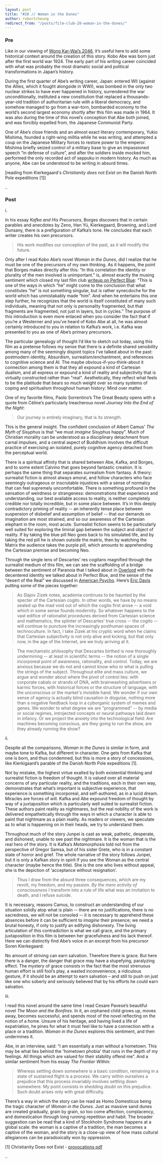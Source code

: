 ```yaml
---
layout: post
title: "#28 // Woman in the Dunes"
author: robertcheung
redirect_from: "/posts/film-club-28-woman-in-the-dunes/"
---
```


### Pre
Like in our viewing of [Wong Kar-Wai’s 2046](http://oaklandfilmclub.com/posts/film-club-2-2046/), it’s useful here to add some historical context around the creation of this story. Kobo Abe was born just after the first world war 1924. The early part of his writing career coincided with what was probably the most dramatic social and political transformations in Japan’s history. 

During the first quarter of Abe’s writing career, Japan: entered WII (against the Allies, which it fought alongside in WWI), was bombed in the only two nuclear strikes to have ever happened in history, surrendered the war unconditionally, instituted a new constitution that replaced a thousands-year-old tradition of authoritarian rule with a liberal democracy, and somehow managed to go from a war-torn, bombarded economy to the world’s second largest economy shortly after this film was made in 1964. It was also during the time of this novel’s conception that Abe both joined, and was forcibly expelled from, the Japanese Communist Party. 

One of Abe’s close friends and an almost exact literary contemporary, Yukio Mishima, founded a right-wing militia while he was writing, and attempted a coup on the Japanese Military forces to restore power to the emperor. Mishima briefly seized control of a military base to give an impassioned speech “in defense of culture”, and after the soldiers inside mocked him, performed the only recorded act of seppuku in modern history. As much as anyone, Abe can be understood to be writing in absurd times. 

[reading from Kierkegaard's _Christianity does not Exist_ on the Danish North Pole expeditions [1]]

..

### Post

i.

In his essay _Kafka and His Precursors_, Borges discovers that in certain parables and anecdotes by Zeno, Han Yü, Kierkegaard, Browning, and Lord Dunsany, there is a prefiguration of Kafka’s tone. He concludes that each writer creates his own precursors.

> His work modifies our conception of the past, as it will modify the future.

Only after I read Kobo Abe’s novel _Woman in the Dunes_, did I realize that he must be one of the precursors of my own thinking. As it happens, the point that Borges makes directly after this: “In this correlation the identity or plurality of the men involved is unimportant.” is, almost exactly the musing sentiment which closed my last film club [writeup on Perfect Blue](http://oaklandfilmclub.com/posts/film-club-15-perfect-blue/): “This is one of the ways in which “he” might come to the conclusion that what constitutes “he” is not something singular, but is rather synecdoche for the world which has unmistakably made “him”. And when he entertains this one step further, he recognizes that the world is itself constituted of many such individuals, meaning that not only is personality fragmented, but that fragments are fragmented, not just in layers, but in cycles.” The purpose of this introduction is even more enlaced when you consider the fact that if you’re a Westerner and you’ve heard of Kobo Abe at all, he was almost certainly introduced to you in relation to Kafka’s work, i.e. Kafka was presented to you as one of Abe’s primary precursors.

The particular genealogy of thought I’d like to sketch out today, using this film as a pretense follows my sense that there is a definite shared sensibility among many of the seemingly disjoint topics I’ve talked about in the past: postmodern identity, Absurdism, surrealism/enchantment, and references to cognitive science and AI. The maybe obvious-if-you-think-about it connection among them is that they all expound a kind of Cartesian dualism, and all express or expound a kind of reality and subjectivity that is virtually constructed rather than "real". Aesthetically, they reflect what feels to be the platitude that bears so much weight over so many systems of coping and spiritualism throughout human history: Mind over matter.

One of my favorite films, Paolo Sorrentino’s The Great Beauty opens with a quote from Céline’s particularly treacherous novel _Journey Into the End of the Night_: 

> Our journey is entirely imaginary, that is its strength. 

This is the general insight. The confident conclusion of Albert Camus' _The Myth of Sisyphus_ is that “we must _imagine_ Sisyphus happy”. Much of Christian morality can be understood as a disciplinary detachment from carnal impulses, and a central aspect of Buddhism involves the difficult practice of exercising an isolated, purely cognitive agency detached from the perceptual world.

There is a spiritual affinity that is shared between Abe, Kafka, and Borges, and to some extent Calvino that goes beyond fantastic creation. It is perhaps the same thing that separates surrealism from fantasy. A theory: surrealist fiction is almost always amoral, and follow characters who face seemingly outrageous or inscrutable injustices with a sense of normalcy that can feel supremely uncomfortable. There is something profound in the sensation of weirdness or strangeness: demonstrations that experience and understanding, our best available access to reality, is neither completely credible nor totally incredible, but in some place between. It’s in this deeply contradictory priming of reality -- an inherently tense place between suspension of disbelief and assumption of belief -- that our demands on imagination are most strained, and so our awareness of the Cartesian elephant in the room, most acute. Surrealist fiction seems to be particularly well suited for exploring the liminal gap between the subject and object of reality. If by taking the blue pill Neo goes back to his simulated life, and by taking the red pill he is shown outside the matrix, then by watching the Matrix the audience takes the purple pill, which amounts to apprehending the Cartesian premise and becoming Neo.

Through the single lens of Descartes’ res cogitans magnified through the surrealist medium of this film, we can see the scaffolding of a bridge between the sentiment of Paranoia that I talked about in [Overlord](http://oaklandfilmclub.com/posts/film-club-7-overlord-1975/) with the decentered identity we talked about in Perfect Blue, and the sense of the “desert of the Real” we discussed in [American Psycho](http://oaklandfilmclub.com/posts/film-club-13-american-psycho/). Here’s [Eric Davis](https://web.archive.org/web/20110810072909/http://www.techgnosis.com/chunks.php?cat=mind%20and%20spirit&sec=articles&file=chunkfrom-2006-04-16-0544-0.txt) putting some of the pieces together:

> As Slajov Zizek notes, academia continues to be haunted by the specter of the Cartesian cogito. In other words, we have by no means sealed up the mad void out of which the cogito first arose -- a void which in some sense founds modernity. So whatever happens to the vast edifice of rationalist procedures derived from Cartesian science and mathematics, the splinter of Descartes' true cross -- the cogito -- will continue to puncture the increasingly posthuman spaces of technoculture. In fact, I take Zizek at his cryptic word when he claims that Cartesian subjectivity is not only alive and kicking, but that only now, in the age of the Internet, are we truly arriving at it.

> The mechanistic philosophy that Descartes birthed is now thoroughly undermining -- at least in scientific terms -- the notion of a single incorporeal point of awareness, rationality, and control. Today, we are anxious because we do not and cannot know who or what is pulling the strings of the subject. Throughout elite and mass culture, we argue and wonder about where the pivot of control lies: with corporate cabals or strands of DNA, with brainwashing advertisers or karmic forces, with historical forces or the structure of language, with the unconscious or the market's invisible hand. We wonder if our own sense of agency is actually blind causation in disguise, nothing more than a negative feedback loop in a cyborganic system of memes and genes. We wonder to what degree we are "programmed" -- by media or social regimes, introjected concepts or neural pathways laid down in infancy. Or we project the anxiety into the technological field: Are machines becoming conscious, are they going to run the show, are they already running the show?


ii.

Despite all the comparisons, _Woman in the Dunes_ is similar in form, and maybe tone to Kafka, but different in character. One gets from Kafka that one is born, and thus condemned, but this is more a story of concessions, like Kierkigaard’s parable of the Danish North Pole expeditions [1].

Not by mistake, the highest virtue exalted by both existential thinking and surrealist fiction is freedom of thought. It is valued over all material concerns of any particular reality, and the traditions, each in their own way, demonstrates that what’s important is subjective experience, that experience is something incorporeal, and self-authored, as in a lucid dream. Miracles are forces of will. Kafka and Abe expound freedom of thought by way of a juxtaposition which is particularly well suited to surrealist fiction. These authors paint reality as nightmares, but the real nobility of the work is delivered empathetically through the ways in which a character is able to paint that nightmare as a plain reality. As readers or viewers, we speculate as to what is happening on in their heads, we try to understand them.

Throughout much of the story Junpei is cast as weak, pathetic, desperate, and dishonest, unable to see past the nightmare. It is the woman that is the real hero of the story. It is Kafka’s _Metamorphosis_ told not from the perspective of Gregor Samsa, but of his sister Grete, who is in a constant state of horror and grief. The whole narrative of the story follows Junpei, but it is only a Kafkan story in spirit if you see the Woman as the central character (maybe hence the title). She is the one who lives without appeal, she is the depiction of ‘acceptance without resignation’.

> Thus I draw from the absurd three consequences, which are my revolt, my freedom, and my passion. _By the mere activity of consciousness_ I transform into a rule of life what was an invitation to death, and I refuse suicide.

It is necessary, reasons Camus, to construct an understanding of our situation solidly atop what is plain -- there are no justifications, there is no sacredness, we will not be consoled -- it is necessary to apprehend these absences before it can be sufficient to _imagine_ their presence; we need a brutal honesty, if only to justify an edifying dishonesty. The living articulation of this contradiction is what we call grace, and the primary juxtaposition in this film is between her gracefulness and his lack thereof. Here we can distinctly find Abe’s voice in an excerpt from his precursor Soren Kierkegaard:

No amount of striving can earn salvation. Therefore there is grace. But here there is a danger, the danger that grace may have a stupefying, paralyzing effect. The mystery of grace consists in the fact that the most strenuous human effort is still fool’s play, a wasted inconvenience, a ridiculous gesture, if it should be an attempt to earn salvation – and still to push on just like one who soberly and seriously believed that by his efforts he could earn salvation.


iii.

I read this novel around the same time I read Cesare Pavese’s beautiful novel _The Moon and the Bonfires_. In it, an orphaned child grows up, moves away, becomes successful, and spends most of the novel reflecting on the notion of a home. Unsure of his heritage, and having lived a life of expatriation, he pines for what it must feel like to have a connection with a place or a tradition. _Woman in the Dunes_ explores this sentiment, and then undermines it.

Abe, in an interview, said: “I am essentially a man without a hometown. This may be what lies behind the 'hometown phobia' that runs in the depth of my feelings. All things which are valued for their stability offend me”. And a similar sentiment from his essay _The Frontier Within_: 

>Whereas settling down somewhere is a basic condition, remaining in a state of sustained flight is a process. We carry within ourselves a prejudice that this process invariably involves settling down somewhere. My point consists in shedding doubt on this prejudice. Such doubt arises only with great difficulty.

There’s a way in which the story can be read as Homo Domesticus being the tragic character of _Woman in the Dunes_. Just as massive sand dunes are created gradually, grain by grain, so too come affection, complacency, and domestication through long running repetition and habit. The broader suggestion can be read that a kind of Stockholm Syndrome happens at a global scale: the woman is a captive of a tradition, the man becomes a captive of the woman, and the story is a close-up view of how mass cultural allegiances can be paradoxically won by oppression.



[1] Christianity Does not Exist - [provocations pdf](http://www.ldolphin.org/Provocations.pdf)

..

